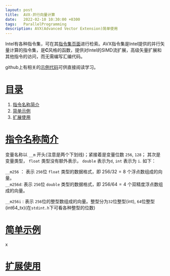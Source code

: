 ```yaml
---
layout: post
title:  AVX-并行向量计算
date:   2022-02-10 10:30:00 +0300
tags:   ParallelProgramming
description: AVX(Advanced Vector Extension)简单使用
---
```


Intel有各种指令集，可在其[指令集页面](https://www.intel.com/content/www/us/en/docs/intrinsics-guide/index.html)进行检索。AVX指令集是Intel提供的并行矢量计算的指令集，是**C**风格的函数，提供对Intel的SIMD流扩展，高级矢量扩展和其他指令的访问，而无需编写汇编代码。

github上有相关的[示例代码](https://github.com/chen0031/AVX-AVX2-Example-Code#avx--avx2-intrinsics-example-code)可供直接阅读学习。


# [目录](#目录)

1. [指令名称简介](#指令名称简介)
2. [简单示例](#简单示例)
3. [扩展使用](#扩展使用)

# [指令名称简介](#指令名称简介)  

变量名称以 ```__m``` 开头(注意是两个下划线)；紧接着是变量位数 ```256```, ```128```； 其次是变量类型， ```float``` 类型没有额外表示， ```double``` 表示为```d```, ```int``` 表示为 ```i```. 如下：    

```__m256``` ： 表示 ```256```位 ```float``` 类型的数据格式，即 $256 / 32 = 8$ 个浮点数组成的向量。  
```__m256d```:  表示 ```256```位 ```double``` 类型的数据格式，即 $256 / 64 = 4$ 个双精度浮点数组成的向量。

```__m256i``` : 表示 ```256```位的整型数组成的向量。整型分为```32```位整型(int), ```64```位整型(int64_tx)(在```stdint.h```下可看各种整型的位数)


# [简单示例](#简单示例)  
x
# [扩展使用](#扩展使用)








